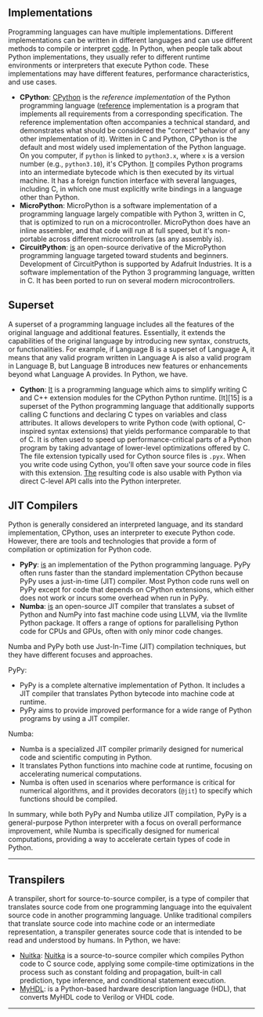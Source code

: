 ## Implementations

Programming languages can have multiple implementations. Different implementations can be written in different languages and can use different methods to compile or interpret [code][1]. In Python, when people talk about Python implementations, they usually refer to different runtime environments or interpreters that execute Python code. These implementations may have different features, performance characteristics, and use cases.

- **CPython**: [CPython][2] is the *reference implementation* of the Python programming language ([reference][4] implementation is a program that implements all requirements from a corresponding specification. The reference implementation often accompanies a technical standard, and demonstrates what should be considered the "correct" behavior of any other implementation of it). Written in C and Python, CPython is the default and most widely used implementation of the Python language. On you computer, if `python` is linked to `python3.x`, where `x` is a version number (e.g., `python3.10`), it's CPython. [It][3] compiles Python programs into an intermediate bytecode which is then executed by its virtual machine. It has a foreign function interface with several languages, including C, in which one must explicitly write bindings in a language other than Python.
- **MicroPython**: MicroPython is a software implementation of a programming language largely compatible with Python 3, written in C, that is optimized to run on a microcontroller. MicroPython does have an inline assembler, and that code will run at full speed, but it's non-portable across different microcontrollers (as any assembly is).
- **CircuitPython**: [is][9] an open-source derivative of the MicroPython programming language targeted toward students and beginners. Development of CircuitPython is supported by Adafruit Industries. It is a software implementation of the Python 3 programming language, written in C. It has been ported to run on several modern microcontrollers.


## Superset

A superset of a programming language includes all the features of the original language and additional features. Essentially, it extends the capabilities of the original language by introducing new syntax, constructs, or functionalities. For example, if Language B is a superset of Language A, it means that any valid program written in Language A is also a valid program in Language B, but Language B introduces new features or enhancements beyond what Language A provides. In Python, we have.

- **Cython**: [It][6] is a programming language which aims to simplify writing C and C++ extension modules for the CPython Python runtime. [It][15] is a superset of the Python programming language that additionally supports calling C functions and declaring C types on variables and class attributes. It allows developers to write Python code (with optional, C-inspired syntax extensions) that yields performance comparable to that of C. It is often used to speed up performance-critical parts of a Python program by taking advantage of lower-level optimizations offered by C. The file extension typically used for Cython source files is `.pyx`. When you write code using Cython, you'll often save your source code in files with this extension. [The][5] resulting code is also usable with Python via direct C-level API calls into the Python interpreter.

## JIT Compilers

Python is generally considered an interpreted language, and its standard implementation, CPython, uses an interpreter to execute Python code. However, there are tools and technologies that provide a form of compilation or optimization for Python code. 

- **PyPy**: [is][7] an implementation of the Python programming language. PyPy often runs faster than the standard implementation CPython because PyPy uses a just-in-time (JIT) compiler. Most Python code runs well on PyPy except for code that depends on CPython extensions, which either does not work or incurs some overhead when run in PyPy. 
- **Numba**: [is][10] an open-source JIT compiler that translates a subset of Python and NumPy into fast machine code using LLVM, via the llvmlite Python package. It offers a range of options for parallelising Python code for CPUs and GPUs, often with only minor code changes.

Numba and PyPy both use Just-In-Time (JIT) compilation techniques, but they have different focuses and approaches.

PyPy:
- PyPy is a complete alternative implementation of Python. It includes a JIT compiler that translates Python bytecode into machine code at runtime.
- PyPy aims to provide improved performance for a wide range of Python programs by using a JIT compiler.

Numba:
- Numba is a specialized JIT compiler primarily designed for numerical code and scientific computing in Python.
- It translates Python functions into machine code at runtime, focusing on accelerating numerical computations.
- Numba is often used in scenarios where performance is critical for numerical algorithms, and it provides decorators (`@jit`) to specify which functions should be compiled.

In summary, while both PyPy and Numba utilize JIT compilation, PyPy is a general-purpose Python interpreter with a focus on overall performance improvement, while Numba is specifically designed for numerical computations, providing a way to accelerate certain types of code in Python.

---

## Transpilers

A transpiler, short for source-to-source compiler, is a type of compiler that translates source code from one programming language into the equivalent source code in another programming language. Unlike traditional compilers that translate source code into machine code or an intermediate representation, a transpiler generates source code that is intended to be read and understood by humans. In Python, we have:

- [Nuitka][11]: [Nuitka][12] is a source-to-source compiler which compiles Python code to C source code, applying some compile-time optimizations in the process such as constant folding and propagation, built-in call prediction, type inference, and conditional statement execution.
- [MyHDL][13]: is a Python-based hardware description language (HDL), that converts MyHDL code to Verilog or VHDL code.


---

[1]: https://en.wikipedia.org/wiki/Programming_language_implementation#Multiple_implementations
[2]: https://en.wikipedia.org/wiki/CPython
[3]: https://en.wikipedia.org/wiki/Python_(programming_language)#Implementations
[4]: https://en.wikipedia.org/wiki/Reference_implementation
[5]: https://en.wikipedia.org/wiki/Python_(programming_language)#Cross-compilers_to_other_languages
[6]: https://en.wikipedia.org/wiki/List_of_Python_software#Python_implementations
[7]: https://en.wikipedia.org/wiki/PyPy
[8]: https://en.wikipedia.org/wiki/MicroPython
[9]: https://en.wikipedia.org/wiki/CircuitPython
[10]: https://en.wikipedia.org/wiki/Numba
[11]: https://nuitka.net/doc/user-manual.html
[12]: https://en.wikipedia.org/wiki/Nuitka
[13]: https://www.myhdl.org/
[14]: https://cython.org/
